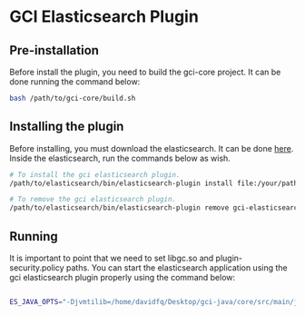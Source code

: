 # GCI Elasticsearch Plugin

## Pre-installation
Before install the plugin, you need to build the gci-core project. It can be done running the command below:

```bash
bash /path/to/gci-core/build.sh
```

## Installing the plugin
Before installing, you must download the elasticsearch. It can be done [here](https://www.elastic.co/downloads/elasticsearch). Inside the elasticsearch, run the commands below as wish.

```bash
# To install the gci elasticsearch plugin.
/path/to/elasticsearch/bin/elasticsearch-plugin install file:/your/path/to/gci-java/elasticsearch-plugin/target/gci-elasticsearch-plugin.zip

# To remove the gci elasticsearch plugin.
/path/to/elasticsearch/bin/elasticsearch-plugin remove gci-elasticsearch-plugin

```

## Running 
It is important to point that we need to set libgc.so and plugin-security.policy paths. You can start the elasticsearch application using the gci elasticsearch plugin properly using the command below:

```bash

ES_JAVA_OPTS="-Djvmtilib=/home/davidfq/Desktop/gci-java/core/src/main/java/libgc.so -Djava.security.policy=/home/davidfq/Desktop/gci-java/elasticsearch-plugin/src/main/resources/plugin-security.policy" /path/to/elasticsearch/bin/elasticsearch

```